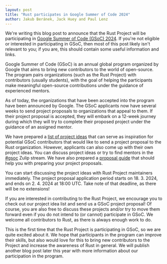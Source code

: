 ```yaml
---
layout: post
title: "Rust participates in Google Summer of Code 2024"
author: Jakub Beránek, Jack Huey and Paul Lenz
---
```


We're writing this blog post to announce that the Rust Project will be participating in [Google Summer of Code (GSoC) 2024][gsoc]. If you're not eligible or interested in participating in GSoC, then most of this post likely isn't relevant to you; if you are, this should contain some useful information and links.

Google Summer of Code (GSoC) is an annual global program organized by Google that aims to bring new contributors to the world of open-source. The program pairs organizations (such as the Rust Project) with contributors (usually students), with the goal of helping the participants make meaningful open-source contributions under the guidance of experienced mentors.

As of today, the organizations that have been accepted into the program have been announced by Google. The GSoC applicants now have several weeks to send project proposals to organizations that appeal to them. If their project proposal is accepted, they will embark on a 12-week journey during which they will try to complete their proposed project under the guidance of an assigned mentor.

We have prepared a [list of project ideas][gsoc repo] that can serve as inspiration for potential GSoC contributors that would like to send a project proposal to the Rust organization. However, applicants can also come up with their own project ideas. You can discuss project ideas or try to find mentors in the [#gsoc][gsoc stream] Zulip stream. We have also prepared a [proposal guide][proposal guide] that should help you with preparing your project proposals.

You can start discussing the project ideas with Rust Project maintainers immediately. The project proposal application period starts on 18. 3. 2024, and ends on 2. 4. 2024 at 18:00 UTC. Take note of that deadline, as there will be no extensions!

If you are interested in contributing to the Rust Project, we encourage you to check out our project idea list and send us a GSoC project proposal! Of course, you are also free to discuss these projects and/or try to move them forward even if you do not intend to (or cannot) participate in GSoC. We welcome all contributors to Rust, as there is always enough work to do.

This is the first time that the Rust Project is participating in GSoC, so we are quite excited about it. We hope that participants in the program can improve their skills, but also would love for this to bring new contributors to the Project and increase the awareness of Rust in general. We will publish another blog post later this year with more information about our participation in the program.

[gsoc]: https://summerofcode.withgoogle.com
[gsoc repo]: https://github.com/rust-lang/google-summer-of-code
[gsoc stream]: https://rust-lang.zulipchat.com/#narrow/stream/421156-gsoc
[proposal guide]: https://github.com/rust-lang/google-summer-of-code/blob/main/proposal-guide.md
